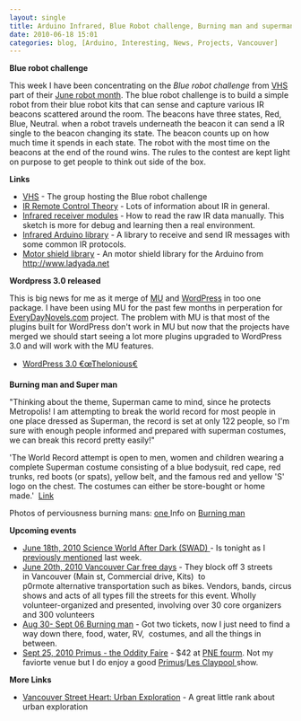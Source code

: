 ```yaml
---
layout: single
title: Arduino Infrared, Blue Robot challenge, Burning man and superman 
date: 2010-06-18 15:01
categories: blog, [Arduino, Interesting, News, Projects, Vancouver]
---
```

<strong>Blue robot challenge </strong>

This week I have been concentrating on the <em>Blue robot challenge</em> from <a href="http://vancouver.hackspace.ca/doku.php">VHS</a> part of their <a href="http://www.vancal.org/">June robot month</a>. The blue robot challenge is to build a simple robot from their blue robot kits that can sense and capture various IR beacons scattered around the room. The beacons have three states, Red, Blue, Neutral. when a robot travels underneath the beacon it can send a IR single to the beacon changing its state. The beacon counts up on how much time it spends in each state. The robot with the most time on the beacons at the end of the round wins. The rules to the contest are kept light on purpose to get people to think out side of the box.

<strong>Links </strong>
<ul>
	<li><a href="http://vancouver.hackspace.ca/">VHS</a> - The group hosting the Blue robot challenge</li>
	<li><a href="http://www.sbprojects.com/knowledge/ir/ir.htm">IR Remote Control Theory</a> - Lots of information about IR in general.</li>
	<li><a href="http://www.arduino.cc/playground/Code/InfraredReceivers">Infrared receiver modules</a> - How to read the raw IR data manually. This sketch is more for debug and learning then a real environment.</li>
	<li><a href="http://www.arcfn.com/2009/08/multi-protocol-infrared-remote-library.html">Infrared Arduino library</a> - A library to receive and send IR messages with some common IR protocols.</li>
	<li><a href="http://www.ladyada.net/make/mshield/">Motor shield library</a> - An motor shield library for the Arduino from <a href="http://www.ladyada.net/">http://www.ladyada.net</a></li>
</ul>
<strong>Wordpress 3.0 released </strong>

This is big news for me as it merge of <a href="http://mu.wordpress.org/">MU</a> and <a href="http://wordpress.org/">WordPress</a> in too one package. I have been using MU for the past few months in perperation for <a href="http://everydaynovels.com/">EveryDayNovels.com</a> project. The problem with MU is that most of the plugins built for WordPress don't work in MU but now that the projects have merged we should start seeing a lot more plugins upgraded to WordPress 3.0 and will work with the MU features.
<ul>
	<li><a href="http://wordpress.org/development/2010/06/thelonious/">WordPress 3.0 €œThelonious€</a></li>
</ul>
<strong>Burning man and Super man </strong>

"Thinking about the theme, Superman came to mind, since he protects Metropolis! I am attempting to break the world record for most people in one place dressed as Superman, the record is set at only 122 people, so I'm sure with enough people informed and prepared with superman costumes, we can break this record pretty easily!"

'The World Record attempt is open to men, women and children wearing a complete Superman costume consisting of a blue bodysuit, red cape, red trunks, red boots (or spats), yellow belt, and the famous red and yellow 'S' logo on the chest. The costumes can either be store-bought or home made.'  <a href="http://eplaya.burningman.com/viewtopic.php?t=33480">Link</a>

Photos of perviousness burning mans: <a href="http://web.me.com/alvarobarrios/www.alvarobarriosphotography.com/THE_DESERT.html">one
</a>Info on <a href="http://www.burningman.com/">Burning man</a>

<strong>Upcoming events </strong>
<ul>
	<li><a href="http://www.scienceworld.ca/swad">June 18th, 2010 Science World After Dark (SWAD) </a>- Is tonight as I <a href="/interesting-friday/">previously mentioned</a> last week.</li>
	<li><a href="http://www.carfreevancouver.org/">June 20th, 2010 Vancouver Car free days</a> - They block off 3 streets in Vancouver (Main st, Commercial drive, Kits)  to p0rmote alternative transportation such as bikes. Vendors, bands, circus shows and acts of all types fill the streets for this event. Wholly volunteer-organized and presented, involving over 30 core organizers and 300 volunteers</li>
	<li><a href="http://www.burningman.com/">Aug 30- Sept 06 Burning man</a> - Got two tickets, now I just need to find a way down there, food, water, RV,  costumes, and all the things in between.</li>
	<li><a href="http://www.ticketmaster.ca/event/110044C99D9E9A98?artistid=735894&amp;majorcatid=10001&amp;minorcatid=60">Sept 25, 2010 Primus - the Oddity Faire</a> - $42 at <a href="http://www.pne.ca/">PNE fourm</a>. Not my faviorte venue but I do enjoy a good <a href="http://en.wikipedia.org/wiki/Primus_(band)">Primus</a>/<a href="http://en.wikipedia.org/wiki/Les_Claypool">Les Claypool </a>show.</li>
</ul>
<strong>More Links </strong>
<ul>
	<li><a href="http://www.beyondrobson.com/arts/2010/06/vancouver_street_heart_urban_exploration/">Vancouver Street Heart: Urban Exploration</a> - A great little rank about urban exploration</li>
</ul>
